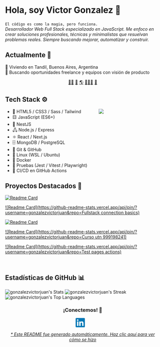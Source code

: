 # Hola, soy Victor Gonzalez 👋


`El código es como la magia, pero funciona.`<br><em>Desarrollador Web Full Stack especializado en JavaScript. Me enfoco en crear soluciones profesionales, técnicas y minimalistas que resuelvan problemas reales. Siempre buscando mejorar, automatizar y construir.</em>


## Actualmente 📍
📌 Viviendo en Tandil, Buenos Aires, Argentina<br>🎯 Buscando oportunidades freelance y equipos con visión de producto


<p align="center">
<a href="https://github.com/gonzalezvictorjuan/gonzalezvictorjuan/blob/main/frontend.md">🧙‍♂️</a>
<a href="https://github.com/gonzalezvictorjuan/gonzalezvictorjuan/blob/main/backend.md">🤖</a>
<a href="https://github.com/gonzalezvictorjuan/gonzalezvictorjuan/blob/main/fullstack.md">🌎</a>
<a href="https://github.com/gonzalezvictorjuan/gonzalezvictorjuan/blob/main/edu.md">🧑🏼‍🏫</a>
<a href="https://github.com/gonzalezvictorjuan/gonzalezvictorjuan/blob/main/test.md">🧪</a>
</p>


## Tech Stack ⚙️
<div align="right"><img align="right" height="auto" width="200" src="https://github.com/gonzalezvictorjuan/gonzalezvictorjuan/raw/main/img/gengar.png"/></div>

- 🎨 HTML5 / CSS3 / Sass / Tailwind
- 🟨 JavaScript (ES6+)
- 🧱 NestJS
- 🖧 Node.js / Express
- ⚛️ React / Next.js
- 🗄️ MongoDB / PostgreSQL
- 🔧 Git & GitHub
- 🐧 Linux (WSL / Ubuntu)
- 🐳 Docker
- 🧪 Pruebas (Jest / Vitest / Playwright)
- 🚀 CI/CD en GitHub Actions


## Proyectos Destacados 🚀

[![Readme Card](https://github-readme-stats.vercel.app/api/pin/?username=gonzalezvictorjuan&repo=Pokemonvue)](https://github.com/gonzalezvictorjuan/PokemonVue)

[![Readme Card](https://github-readme-stats.vercel.app/api/pin/?username=gonzalezvictorjuan&repo=Fullstack connection basics)](https://github.com/gonzalezvictorjuan/fullstack-connection-basics)

[![Readme Card](https://github-readme-stats.vercel.app/api/pin/?username=gonzalezvictorjuan&repo=Backendnestjs)](https://github.com/gonzalezvictorjuan/BackendNestJS)

[![Readme Card](https://github-readme-stats.vercel.app/api/pin/?username=gonzalezvictorjuan&repo=Curso utn 999198241)](https://github.com/gonzalezvictorjuan/Curso-UTN-999198241)

[![Readme Card](https://github-readme-stats.vercel.app/api/pin/?username=gonzalezvictorjuan&repo=Test pages actions)](https://github.com/gonzalezvictorjuan/test-pages-actions)



<br>

## Estadísticas de GitHub 📊
![gonzalezvictorjuan's Stats](https://github-readme-stats.vercel.app/api?username=gonzalezvictorjuan&theme=dark&show_icons=true&hide_border=true&count_private=true) ![gonzalezvictorjuan's Streak](https://github-readme-streak-stats.herokuapp.com/?user=gonzalezvictorjuan&theme=dark&hide_border=true) ![gonzalezvictorjuan's Top Languages](https://github-readme-stats.vercel.app/api/top-langs/?username=gonzalezvictorjuan&theme=dark&show_icons=true&hide_border=true&layout=compact)


<div align="center">
<h3 align="center">¡Conectemos! 🔗</h3>
</div>
<p align="center">
<a href="https://www.linkedin.com/in/victor-juan-gonzalez-ab887a15b/" target="blank">
<img align="center" width="30px" alt="Victor en LinkedIn" src="https://github.com/gonzalezvictorjuan/gonzalezvictorjuan/blob/main/img/linkedin-icon.svg?raw=true"/></a> &nbsp; &nbsp;

</p>


<div align="center"><em><a href="https://github.com/gonzalezvictorjuan/gonzalezvictorjuan/tree/main/ReadmeGenerator">* Este README fue generado automáticamente. Haz clic aquí para ver cómo se hizo</a></em></div>


